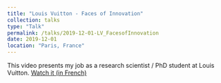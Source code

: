 ```yaml
---
title: "Louis Vuitton - Faces of Innovation"
collection: talks
type: "Talk"
permalink: /talks/2019-12-01-LV_FacesofInnovation
date: 2019-12-01
location: "Paris, France"
---
```



This video presents my job as a research scientist / PhD student at Louis Vuitton.
[Watch it (in French)]()
